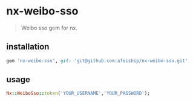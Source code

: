 # nx-weibo-sso
> Weibo sso gem for nx.

## installation
```rb
gem 'nx-weibo-sso', git: 'git@github.com:afeiship/nx-weibo-sso.git'
```

## usage
```rb
Nx::WeiboSso::token('YOUR_USERNAME','YOUR_PASSWORD');
```


